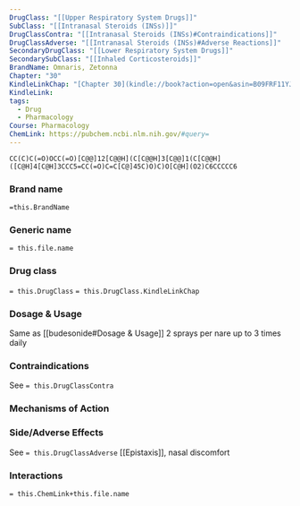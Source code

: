 ```yaml
---
DrugClass: "[[Upper Respiratory System Drugs]]"
SubClass: "[[Intranasal Steroids (INSs)]]"
DrugClassContra: "[[Intranasal Steroids (INSs)#Contraindications]]"
DrugClassAdverse: "[[Intranasal Steroids (INSs)#Adverse Reactions]]"
SecondaryDrugClass: "[[Lower Respiratory System Drugs]]"
SecondarySubClass: "[[Inhaled Corticosteroids]]"
BrandName: Omnaris, Zetonna
Chapter: "30"
KindleLinkChap: "[Chapter 30](kindle://book?action=open&asin=B09FRF11YJ&location=15967)"
KindleLink: 
tags:
  - Drug
  - Pharmacology
Course: Pharmacology
ChemLink: https://pubchem.ncbi.nlm.nih.gov/#query=
---
```

```smiles
CC(C)C(=O)OCC(=O)[C@@]12[C@@H](C[C@@H]3[C@@]1(C[C@@H]([C@H]4[C@H]3CCC5=CC(=O)C=C[C@]45C)O)C)O[C@H](O2)C6CCCCC6
```

### Brand name
`=this.BrandName`

### Generic name
`= this.file.name`

### Drug class 
`= this.DrugClass`
	`= this.DrugClass.KindleLinkChap`

### Dosage & Usage
Same as [[budesonide#Dosage & Usage]]
2 sprays per nare up to 3 times daily 

### Contraindications
See `= this.DrugClassContra`

### Mechanisms of Action

### Side/Adverse Effects
See `= this.DrugClassAdverse`
[[Epistaxis]], nasal discomfort

### Interactions

`= this.ChemLink+this.file.name`


